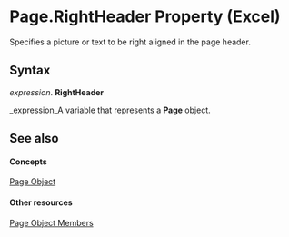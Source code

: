 
# Page.RightHeader Property (Excel)

Specifies a picture or text to be right aligned in the page header.


## Syntax

 _expression_. **RightHeader**

 _expression_A variable that represents a  **Page** object.


## See also


#### Concepts


 [Page Object](debd4537-af71-8699-b714-6854c3cf0fad.md)
#### Other resources


 [Page Object Members](d9cb2764-7b24-1ca0-c8e3-3743e6fe7ff7.md)
